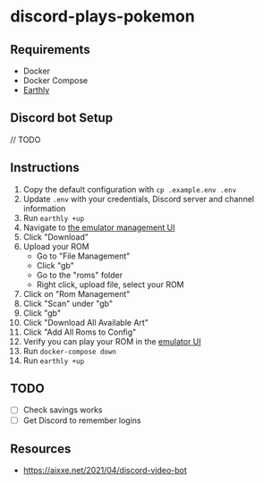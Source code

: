 # discord-plays-pokemon

## Requirements

- Docker
- Docker Compose
- [Earthly](https://earthly.dev/get-earthly)

## Discord bot Setup

// TODO

## Instructions

1. Copy the default configuration with `cp .example.env .env`
1. Update `.env` with your credentials, Discord server and channel information
1. Run `earthly +up`
1. Navigate to [the emulator management UI](http://localhost:3000)
1. Click "Download"
1. Upload your ROM
   - Go to "File Management"
   - Click "gb"
   - Go to the "roms" folder
   - Right click, upload file, select your ROM
1. Click on "Rom Management"
1. Click "Scan" under "gb"
1. Click "gb"
1. Click "Download All Available Art"
1. Click "Add All Roms to Config"
1. Verify you can play your ROM in the [emulator UI](http://localhost)
1. Run `docker-compose down`
1. Run `earthly +up`

## TODO

- [ ] Check savings works
- [ ] Get Discord to remember logins

## Resources

- <https://aixxe.net/2021/04/discord-video-bot>
